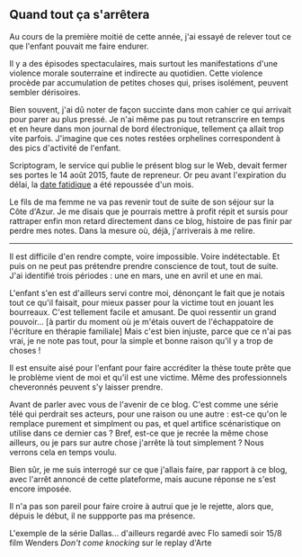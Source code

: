 ## Quand tout ça s'arrêtera

Au cours de la première moitié de cette année, j'ai essayé de relever tout ce que l'enfant pouvait me faire endurer.

Il y a des épisodes spectaculaires, mais surtout les manifestations d'une violence morale souterraine et indirecte au quotidien. Cette violence procède par accumulation de petites choses qui, prises isolément, peuvent sembler dérisoires.

Bien souvent, j'ai dû noter de façon succinte dans mon cahier ce qui arrivait pour parer au plus pressé. Je n'ai même pas pu tout retranscrire en temps et en heure dans mon journal de bord électronique, tellement ça allait trop vite parfois. J'imagine que ces notes restées orphelines correspondent à des pics d'activité de l'enfant.

Scriptogram, le service qui publie le présent blog sur le Web, devait fermer ses portes le 14 août 2015, faute de repreneur. Or peu avant l'expiration du délai, la [date fatidique][1] a été repoussée d'un mois.

[1]: http://scriptogr.am/blog/post/important-information

Le fils de ma femme ne va pas revenir tout de suite de son séjour sur la Côte d'Azur. Je me disais que je pourrais mettre à profit répit et sursis pour rattraper enfin mon retard directement dans ce blog, histoire de pas finir par perdre mes notes. Dans la mesure où, déjà, j'arriverais à me relire.

***

Il est difficile d'en rendre compte, voire impossible. Voire indétectable. Et puis on ne peut pas prétendre prendre conscience de tout, tout de suite. J'ai identifié trois périodes : une en mars, une en avril et une en mai.

L'enfant s'en est d'ailleurs servi contre moi, dénonçant le fait que je notais tout ce qu'il faisait, pour mieux passer pour la victime tout en jouant les bourreaux. C'est tellement facile et amusant. De quoi ressentir un grand pouvoir... [à partir du moment où je m'étais ouvert de l'échappatoire de l'écriture en thérapie familiale] Mais c'est bien injuste, parce que ce n'ai pas vrai, je ne note pas tout, pour la simple et bonne raison qu'il y a trop de choses ! 

Il est ensuite aisé pour l'enfant pour faire accréditer la thèse toute prête que le problème vient de moi et qu'il est une victime. Même des professionnels cheveronnés peuvent s'y laisser prendre.

Avant de parler avec vous de l'avenir de ce blog. C'est comme une série télé qui perdrait ses acteurs, pour une raison ou une autre : est-ce qu'on le remplace purement et simplment ou pas, et quel artifice scénaristique on utilise dans ce dernier cas ? Bref, est-ce que je recrée la même chose ailleurs, ou je pars sur autre chose j'arrête là tout simplement ? Nous verrons cela en temps voulu.

Bien sûr, je me suis interrogé sur ce que j'allais faire, par rapport à ce blog, avec l'arrêt annoncé de cette plateforme, mais aucune réponse ne s'est encore imposée.

Il n'a pas son pareil pour faire croire à autrui que je le rejette, alors que, dépuis le début, il ne suppporte pas ma présence.

L'exemple de la série Dallas...
d'ailleurs regardé avec Flo samedi soir 15/8 film Wenders *Don't come knocking* sur le replay d'Arte
